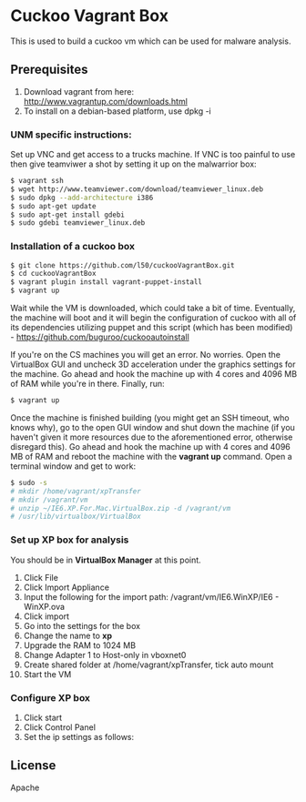 # Cuckoo Vagrant Box
This is used to build a cuckoo vm which can be used for malware analysis.

## Prerequisites
1. Download vagrant from here: http://www.vagrantup.com/downloads.html
2. To install on a debian-based platform, use dpkg -i

### UNM specific instructions:
Set up VNC and get access to a trucks machine. If VNC is too painful to use then give teamviwer a shot by setting it up on the malwarrior box:
```sh
$ vagrant ssh
$ wget http://www.teamviewer.com/download/teamviewer_linux.deb
$ sudo dpkg --add-architecture i386
$ sudo apt-get update
$ sudo apt-get install gdebi
$ sudo gdebi teamviewer_linux.deb
```

### Installation of a cuckoo box
```sh
$ git clone https://github.com/l50/cuckooVagrantBox.git
$ cd cuckooVagrantBox
$ vagrant plugin install vagrant-puppet-install
$ vagrant up
```
Wait while the VM is downloaded, which could take a bit of time. Eventually, the machine will boot and it will begin the configuration of cuckoo with all of its dependencies utilizing puppet and this script (which has been modified) - https://github.com/buguroo/cuckooautoinstall

If you're on the CS machines you will get an error. No worries.
Open the VirtualBox GUI and uncheck 3D acceleration under the graphics settings for the machine. Go ahead and hook the machine up with 4 cores and 4096 MB of RAM while you're in there. Finally, run:
```sh
$ vagrant up
```

Once the machine is finished building (you might get an SSH timeout, who knows why), go to the open GUI window and shut down the machine (if you haven't given it more resources due to the aforementioned error, otherwise disregard this).
Go ahead and hook the machine up with 4 cores and 4096 MB of RAM and reboot the machine with the **vagrant up** command. Open a terminal window and get to work:

```sh
$ sudo -s
# mkdir /home/vagrant/xpTransfer
# mkdir /vagrant/vm
# unzip ~/IE6.XP.For.Mac.VirtualBox.zip -d /vagrant/vm
# /usr/lib/virtualbox/VirtualBox
```

### Set up XP box for analysis
You should be in **VirtualBox Manager** at this point.
1. Click File
2. Click Import Appliance
3. Input the following for the import path: /vagrant/vm/IE6.WinXP/IE6 - WinXP.ova
4. Click import
5. Go into the settings for the box
6. Change the name to **xp**
7. Upgrade the RAM to 1024 MB
8. Change Adapter 1 to Host-only in vboxnet0
9. Create shared folder at /home/vagrant/xpTransfer, tick auto mount
10. Start the VM

### Configure XP box
1. Click start
2. Click Control Panel
3. Set the ip settings as follows:

License
----

Apache
